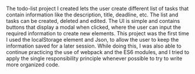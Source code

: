 The todo-list project I created lets the user create different list of tasks that contain information like the description, title, deadline, etc. The list and tasks can be created, deleted and edited. The UI is simple and contains buttons that display a modal when clicked, where the user can input the required information to create new elements. This project was the first time I used the localStorage element and Json, to allow the user to keep the information saved for a later session. While doing this, I was also able to continue practicing the use of webpack and the ES6 modules, and I tried to apply the single responsibility principle whenever possible to try to write more organized code.